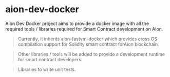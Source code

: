 # aion-dev-docker

Aion Dev Docker project aims to provide a docker image with all the required tools / libraries required for Smart Contract development on Aion. 

> Currently, it inherits aion-fastvm-docker which provides cross OS compilation support for Solidity smart contract forAion blockchain.

> Other libraries / tools will be added to provide a development runtime for smart contract developers.

> Libraries to write unit tests.
